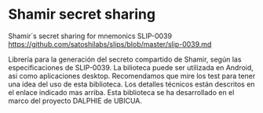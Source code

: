# Shamir secret sharing
Shamir´s secret sharing for mnemonics SLIP-0039
https://github.com/satoshilabs/slips/blob/master/slip-0039.md

Librería para la generación del secreto compartido de Shamir, según las especificaciones de SLIP-0039.
La bilioteca puede ser utilizada en Android, asi como aplicaciones desktop. Recomendamos que mire los test para tener una idea del uso de esta biblioteca. Los detalles técnicos están descritos en el enlace indicado mas arriba. Esta biblioteca se ha desarrollado en el marco del proyecto DALPHIE de UBICUA.
